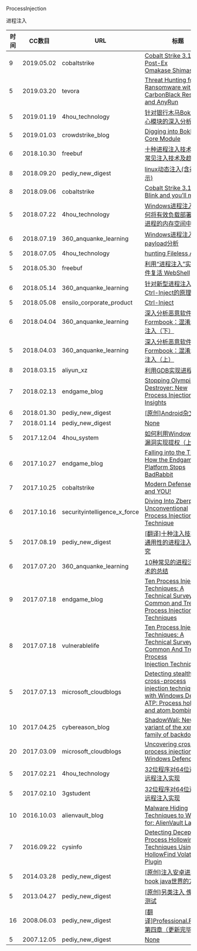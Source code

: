 ProcessInjection

进程注入

| 时间 | CC数目 | URL | 标题 |
| ---- | ----- | --- | --- |
| 9 | 2019.05.02 | cobaltstrike | [Cobalt Strike 3.14 – Post-Ex Omakase Shimasu](https://blog.cobaltstrike.com/2019/05/02/cobalt-strike-3-14-post-ex-omakase-shimasu/) |
| 5 | 2019.03.20 | tevora | [Threat Hunting for Ransomware with CarbonBlack Response and AnyRun](https://threat.tevora.com/threat-hunting-for-ransomware-with-carbonblack-response-and-anyrun/) |
| 5 | 2019.01.19 | 4hou_technology | [针对银行木马BokBot核心模块的深入分析](http://www.4hou.com/technology/15677.html) |
| 5 | 2019.01.03 | crowdstrike_blog | [Digging into BokBot’s Core Module](https://www.crowdstrike.com/blog/digging-into-bokbots-core-module/) |
| 6 | 2018.10.30 | freebuf | [十种进程注入技术介绍：常见注入技术及趋势调查](https://www.freebuf.com/articles/system/187239.html) |
| 8 | 2018.09.20 | pediy_new_digest | [linux动态注入(含视频演示)](https://bbs.pediy.com/thread-246948.htm) |
| 8 | 2018.09.06 | cobaltstrike | [Cobalt Strike 3.12 – Blink and you’ll miss it](https://blog.cobaltstrike.com/2018/09/06/cobalt-strike-3-12-blink-and-youll-miss-it/) |
| 5 | 2018.07.22 | 4hou_technology | [Windows进程注入：如何将有效负载部署到目标进程的内存空间中执行](http://www.4hou.com/technology/12672.html) |
| 6 | 2018.07.19 | 360_anquanke_learning | [Windows进程注入payload分析](https://www.anquanke.com/post/id/151840/) |
| 5 | 2018.07.05 | 4hou_technology | [hunting Fileless Attack](http://www.4hou.com/technology/12366.html) |
| 5 | 2018.05.30 | freebuf | [利用“进程注入”实现无文件复活 WebShell](http://www.freebuf.com/articles/web/172753.html) |
| 6 | 2018.05.14 | 360_anquanke_learning | [针对新型进程注入技术Ctrl-Inject的原理分析](https://www.anquanke.com/post/id/129769/) |
| 5 | 2018.05.08 | ensilo_corporate_product | [Ctrl-Inject](https://blog.ensilo.com/ctrl-inject) |
| 6 | 2018.04.04 | 360_anquanke_learning | [深入分析恶意软件Formbook：混淆和进程注入（下）](https://www.anquanke.com/post/id/103429/) |
| 5 | 2018.04.03 | 360_anquanke_learning | [深入分析恶意软件Formbook：混淆和进程注入（上）](https://www.anquanke.com/post/id/103403/) |
| 8 | 2018.03.15 | aliyun_xz | [利用GDB实现进程注入](https://xz.aliyun.com/t/2164) |
| 7 | 2018.02.13 | endgame_blog | [Stopping Olympic Destroyer: New Process Injection Insights](https://www.endgame.com/blog/technical-blog/stopping-olympic-destroyer-new-process-injection-insights) |
| 6 | 2018.01.30 | pediy_new_digest | [[原创]Android杂文](https://bbs.pediy.com/thread-224386.htm) |
| 7 | 2018.01.14 | pediy_new_digest | [None](https://bbs.pediy.com/thread-224078.htm) |
| 5 | 2017.12.04 | 4hou_system | [如何利用Windows内核漏洞实现提权（上篇）](http://www.4hou.com/system/9005.html) |
| 6 | 2017.10.27 | endgame_blog | [Falling into the TRAP: How the Endgame Platform Stops BadRabbit](https://www.endgame.com/blog/technical-blog/falling-trap-how-endgame-platform-stops-badrabbit) |
| 7 | 2017.10.25 | cobaltstrike | [Modern Defenses and YOU!](https://blog.cobaltstrike.com/2017/10/25/modern-defenses-and-you/) |
| 6 | 2017.10.16 | securityintelligence_x_force | [Diving Into Zberp’s Unconventional Process Injection Technique](https://securityintelligence.com/diving-into-zberps-unconventional-process-injection-technique/) |
| 5 | 2017.08.19 | pediy_new_digest | [[翻译]十种注入技巧:具有通用性的进程注入技巧研究](https://bbs.pediy.com/thread-220500.htm) |
| 6 | 2017.07.20 | 360_anquanke_learning | [10种常见的进程注入技术的总结](https://www.anquanke.com/post/id/86463/) |
| 9 | 2017.07.18 | endgame_blog | [Ten Process Injection Techniques: A Technical Survey of Common and Trending Process Injection Techniques](https://www.endgame.com/blog/technical-blog/ten-process-injection-techniques-technical-survey-common-and-trending-process) |
| 8 | 2017.07.18 | vulnerablelife | [Ten Process Injection Techniques: A Technical Survey Of Common And Trending Process Injection Techniques](https://vulnerablelife.wordpress.com/2017/07/18/ten-process-injection-techniques-a-technical-survey-of-common-and-trending-process-injection-techniques/) |
| 5 | 2017.07.13 | microsoft_cloudblogs | [Detecting stealthier cross-process injection techniques with Windows Defender ATP: Process hollowing and atom bombing](https://cloudblogs.microsoft.com/microsoftsecure/2017/07/12/detecting-stealthier-cross-process-injection-techniques-with-windows-defender-atp-process-hollowing-and-atom-bombing/) |
| 10 | 2017.04.25 | cybereason_blog | [ShadowWali: New variant of the xxmm family of backdoors](https://www.cybereason.com/blog/labs-shadowwali-new-variant-of-the-xxmm-family-of-backdoors) |
| 20 | 2017.03.09 | microsoft_cloudblogs | [Uncovering cross-process injection with Windows Defender ATP](https://cloudblogs.microsoft.com/microsoftsecure/2017/03/08/uncovering-cross-process-injection-with-windows-defender-atp/) |
| 5 | 2017.02.21 | 4hou_technology | [32位程序对64位进程的远程注入实现](http://www.4hou.com/technology/3426.html) |
| 5 | 2017.02.10 | 3gstudent | [32位程序对64位进程的远程注入实现](https://3gstudent.github.io/3gstudent.github.io/32%E4%BD%8D%E7%A8%8B%E5%BA%8F%E5%AF%B964%E4%BD%8D%E8%BF%9B%E7%A8%8B%E7%9A%84%E8%BF%9C%E7%A8%8B%E6%B3%A8%E5%85%A5%E5%AE%9E%E7%8E%B0/) |
| 10 | 2016.10.03 | alienvault_blog | [Malware Hiding Techniques to Watch for: AlienVault Labs](https://www.alienvault.com/blogs/labs-research/malware-hiding-techniques-to-watch-for-alienvault-labs) |
| 7 | 2016.09.22 | cysinfo | [Detecting Deceptive Process Hollowing Techniques Using HollowFind Volatility Plugin](https://cysinfo.com/detecting-deceptive-hollowing-techniques/) |
| 5 | 2014.03.28 | pediy_new_digest | [[原创]注入安卓进程,并hook java世界的方法](https://bbs.pediy.com/thread-186054.htm) |
| 5 | 2013.04.27 | pediy_new_digest | [[原创]另类注入 傀儡进程测试](https://bbs.pediy.com/thread-170530.htm) |
| 16 | 2008.06.03 | pediy_new_digest | [[翻译]Professional.Rootkits 第四章（更新完毕）](https://bbs.pediy.com/thread-65987.htm) |
| 5 | 2007.12.05 | pediy_new_digest | [None](https://bbs.pediy.com/thread-56036.htm) |
